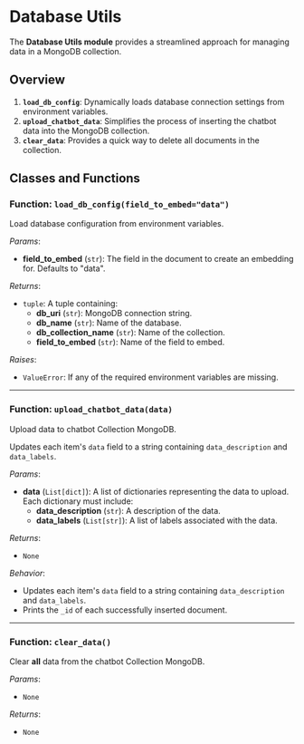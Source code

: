# Database Utils

The **Database Utils module** provides a streamlined approach for managing data in a MongoDB collection.

## Overview

1. **`load_db_config`**: Dynamically loads database connection settings from environment variables.
2. **`upload_chatbot_data`**: Simplifies the process of inserting the chatbot data into the MongoDB collection.
3. **`clear_data`**: Provides a quick way to delete all documents in the collection.

## Classes and Functions

### Function: `load_db_config(field_to_embed="data")`

Load database configuration from environment variables.

*Params*:
- **field_to_embed** (`str`): The field in the document to create an embedding for. Defaults to "data".

*Returns*:
- `tuple`: A tuple containing:
    - **db_uri** (`str`): MongoDB connection string.
    - **db_name** (`str`): Name of the database.
    - **db_collection_name** (`str`): Name of the collection.
    - **field_to_embed** (`str`): Name of the field to embed.

*Raises*:
- `ValueError`: If any of the required environment variables are missing.

---

### Function: `upload_chatbot_data(data)`

Upload data to chatbot Collection MongoDB.

Updates each item's `data` field to a string containing `data_description` and `data_labels`.

*Params*:
- **data** (`List[dict]`): A list of dictionaries representing the data to upload. Each dictionary must include:
    - **data_description** (`str`): A description of the data.
    - **data_labels** (`List[str]`): A list of labels associated with the data.

*Returns*:
- `None`

*Behavior*:
- Updates each item's `data` field to a string containing `data_description` and `data_labels`.
- Prints the `_id` of each successfully inserted document.


---

### Function: `clear_data()`

Clear **all** data from the chatbot Collection MongoDB.

*Params*:
- `None`

*Returns*:
- `None`
